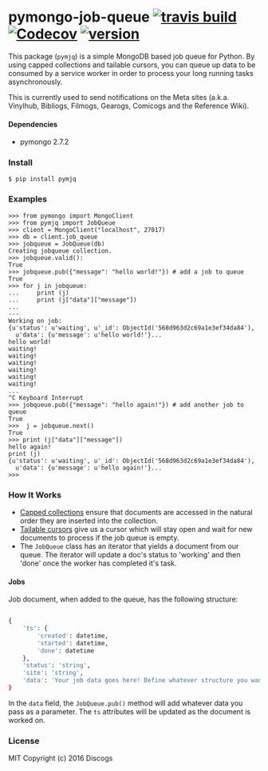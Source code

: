 # pymongo-job-queue [![travis build](https://img.shields.io/travis/discogs/pymongo-job-queue.svg)](https://travis-ci.org/discogs/pymongo-job-queue) [![Codecov](https://img.shields.io/codecov/c/github/discogs/pymongo-job-queue.svg)](https://codecov.io/github/discogs/pymongo-job-queue) [![version](https://img.shields.io/pypi/v/pymjq.svg)](https://pypi.python.org/pypi/pymjq)

This package (`pymjq`) is a simple MongoDB based job queue for Python. By using capped collections and tailable cursors, you can queue up data to be consumed by a service worker in order to process your long running tasks asynchronously.

This is currently used to send notifications on the Meta sites (a.k.a. Vinylhub, Bibliogs, Filmogs, Gearogs, Comicogs and the Reference Wiki).

#### Dependencies
* pymongo 2.7.2

### Install

```
$ pip install pymjq
```

### Examples

```
>>> from pymongo import MongoClient
>>> from pymjq import JobQueue
>>> client = MongoClient("localhost", 27017)
>>> db = client.job_queue
>>> jobqueue = JobQueue(db)
Creating jobqueue collection.
>>> jobqueue.valid():
True
>>> jobqueue.pub({"message": "hello world!"}) # add a job to queue
True
>>> for j in jobqueue:
...     print (j)
...     print (j["data"]["message"])
...
---
Working on job:
{u'status': u'waiting', u'_id': ObjectId('568d963d2c69a1e3ef34da84'),
  u'data': {u'message': u'hello world!'}...
hello world!
waiting!
waiting!
waiting!
waiting!
waiting!
waiting!
...
^C Keyboard Interrupt
>>> jobqueue.pub({"message": "hello again!"}) # add another job to queue
True
>>>  j = jobqueue.next()
True
>>> print (j["data"]["message"])
hello again!
print (j)
{u'status': u'waiting', u'_id': ObjectId('568d963d2c69a1e3ef34da84'),
  u'data': {u'message': u'hello again!'}...
>>>

```

### How It Works

* [Capped collections](http://docs.mongodb.org/manual/core/capped-collections/) ensure that documents are accessed in the natural order they are inserted into the collection.
* [Tailable cursors](http://docs.mongodb.org/manual/tutorial/create-tailable-cursor/) give us a cursor which will stay open and wait for new documents to process if the job queue is empty.
* The `JobQueue` class has an iterator that yields a document from our queue. The iterator will update a doc's status to 'working' and then 'done' once the worker has completed it's task.

#### Jobs

Job document, when added to the queue, has the following structure:

```python

{
    'ts': {
        'created': datetime,
        'started': datetime,
        'done': datetime
    },
    'status': 'string',
    'site': 'string',
    'data': 'Your job data goes here! Define whatever structure you want. ''
}

```
In the `data` field, the `JobQueue.pub()` method will add whatever data you pass as a parameter. The `ts` attributes will be updated as the document is worked on.

### License
MIT Copyright (c) 2016 Discogs
